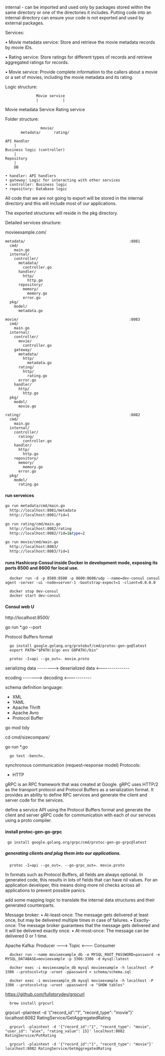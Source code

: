 internal - can be imported and used only by packages stored within the same directory or one of the directories it includes.
Putting code into an internal directory can ensure your code is not exported and used by external packages.

Services:

• Movie metadata service: 
  Store and retrieve the movie metadata records by movie IDs.

• Rating service: 
  Store ratings for different types of records and retrieve aggregated ratings for records.

• Movie service: 
  Provide complete information to the callers about a movie or a set of movies, including the movie metadata and its rating.

Logic structure:

                  Movie service
                  |           |
Movie metadata Service     Rating service


Folder structure:

                    movie/
           metadata/      rating/

    API Handler
        |
    Business logic (controller)
        |
    Repository
        |
        DB

    • handler: API handlers
    • gateway: Logic for interacting with other services
    • controller: Business logic
    • repository: Database logic

 All code that we are not going to export will be stored in the internal directory and this will include most of our applications.

 The exported structures will reside in the pkg directory.
 
Detailed services structure:

  movieexample.com/

    metadata/                                               :8081
      cmd/
        main.go
      internal/
        controller/
          metadata/
            controller.go
          handler/
            http/
              http.go
          repository/
            memory/
              memory.go
            error.go
      pkg/
        model/
          metadata.go

    movie/                                                  :8083
      cmd/
        main.go
      internal/
        controller/
          movie/
            controller.go
        gateway/
          metadata/
            http/
              metadata.go
          rating/
            http/
              rating.go
          error.go
        handler/
          http/
            http.go
      pkg/
        model/
          movie.go

    rating/                                                 :8082
      cmd/
        main.go
      internal/
        controller/
          rating/
            controller.go
        handler/
          http/
            http.go
        repository/
          memory/
            memory.go
          error.go
      pkg/
        model/
          rating.go

#### run serveices
```sh
go run metadata/cmd/main.go
  http://localhost:8081/metadata
  http://localhost:8081/?id=1
```
```sh
go run rating/cmd/main.go
  http://localhost:8082/rating
  http://localhost:8082/?id=1&type=2
```
```sh
go run movie/cmd/main.go
  http://localhost:8083/
  http://localhost:8083/?id=1
```

#### runs Hashicorp Consul inside Docker in development mode, exposing its ports 8500 and 8600 for local use.
```shell
  docker run -d -p 8500:8500 -p 8600:8600/udp --name=dev-consul consul agent -server -ui -node=server-1 -bootstrap-expect=1 -client=0.0.0.0

  docker stop dev-consul
  docker start dev-consul
```
#### Consul web U
http://localhost:8500/

go run *.go --port <PORT>

Protocol Buffers format

```shell
  go install google.golang.org/protobuf/cmd/protoc-gen-go@latest
  export PATH="$PATH:$(go env GOPATH)/bin"

  protoc -I=api --go_out=. movie.proto
```

serializing data --------> 
      deserialized data  <--------------

ecoding ------->
       decoding <-----------

schema definition language:
  - XML
  - YAML
  - Apache Thrift
  - Apache Avro
  - Protocol Buffer  

go mod tidy

cd cmd/sizecompare/

go run *.go
```shell
  go test -bench=.
```

synchronous communication (request-response model)
Protocols:
  - HTTP


gRPC is an RPC framework that was created at Google. 
gRPC uses HTTP/2 as the transport protocol and Protocol Buffers as a serialization format. 
It provides an ability to define RPC services and generate the client and server code for the services.

define a service API using the Protocol Buffers format and generate the client 
and server gRPC code for communication with each of our services using a proto compiler.

#### install protoc-gen-go-grpc
```shell
 go install google.golang.org/grpc/cmd/protoc-gen-go-grpc@latest
```

##### generating clients and plug them into our applications.
```shell
  protoc -I=api --go_out=. --go-grpc_out=. movie.proto
```

In formats such as Protocol Buffers, all fields are always optional.
In generated code, this results in lots of fields that can have nil values.
For an application developer, this means doing more nil checks across all applications to prevent possible panics.

add some mapping logic to translate the internal data structures and their generated counterparts.

Message broker:
• At-least-once: The message gets delivered at least once, but may be delivered multiple times in case of failures.
• Exactly-once: The message broker guarantees that the message gets delivered and it will be delivered exactly once.
• At-most-once: The message can be delivered 0 or 1 time.

Apache Kafka:
Producer ---> Topic <--- Consumer

```shell
  docker run --name movieexample_db -e MYSQL_ROOT_PASSWORD=password -e MYSQL_DATABASE=movieexample -p 3306:3306 -d mysql:latest
```

```shell
  docker exec -i movieexample_db mysql movieexample -h localhost -P 3306 --protocol=tcp -uroot -ppassword < schema/schema.sql
```

```shell
  docker exec -i movieexample_db mysql movieexample -h localhost -P 3306 --protocol=tcp -uroot -ppassword -e "SHOW tables"
```

https://github.com/fullstorydev/grpcurl
```shell
  brew install grpcurl
```

grpcurl -plaintext -d '{"record_id":"1", "record_type": "movie"}' localhost:8082 RatingService/GetAggregatedRating

```shell
  grpcurl -plaintext -d '{"record_id":"1", "record_type": "movie", "user_id": "alex", "rating_value": 15}' localhost:8082 RatingService/PutRating
```

```shell
  grpcurl -plaintext -d '{"record_id":"1", "record_type": "movie"}' localhost:8082 RatingService/GetAggregatedRating
```
